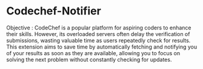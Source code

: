 # Codechef-Notifier
Objective : 
CodeChef is a popular platform for aspiring coders to enhance their skills. However, its overloaded servers often delay the verification of submissions, wasting valuable time as users repeatedly check for results. This extension aims to save time by automatically fetching and notifying you of your results as soon as they are available, allowing you to focus on solving the next problem without constantly checking for updates.
